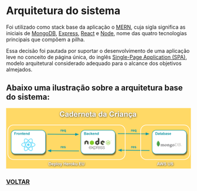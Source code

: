 # Arquitetura do sistema

Foi utilizado como stack base da aplicação o [MERN](https://upflow.me/entendendo-o-mern-stack-o-que-e/), cuja sigla significa as iniciais de [MongoDB](https://www.mongodb.com/), [Express](https://expressjs.com/pt-br/), [React](https://pt-br.reactjs.org/) e [Node](https://nodejs.org/pt-br/about/), nome das quatro tecnologias principais que compõem a pilha.

Essa decisão foi pautada por suportar o desenvolvimento de uma aplicação leve no conceito de página única, do inglês [Single-Page Application (SPA)](https://pt.wikipedia.org/wiki/Aplicativo_de_p%C3%A1gina_%C3%BAnica), modelo arquitetural considerado adequado para o alcance dos objetivos almejados.

## Abaixo uma ilustração sobre a arquitetura base do sistema:

![Architecture](architecture.png)

### [VOLTAR](https://github.com/grosaict/caderneta-da-crianca)